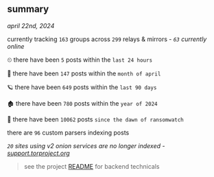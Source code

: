
## summary
_april 22nd, 2024_

currently tracking `163` groups across `299` relays & mirrors - _`63` currently online_

⏲ there have been `5` posts within the `last 24 hours`

🦈 there have been `147` posts within the `month of april`

🪐 there have been `649` posts within the `last 90 days`

🏚 there have been `780` posts within the `year of 2024`

🦕 there have been `10062` posts `since the dawn of ransomwatch`

there are `96` custom parsers indexing posts

_`20` sites using v2 onion services are no longer indexed - [support.torproject.org](https://support.torproject.org/onionservices/v2-deprecation/)_

> see the project [README](https://github.com/joshhighet/ransomwatch#ransomwatch--) for backend technicals

